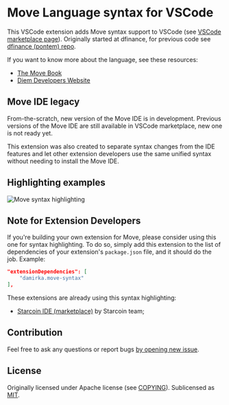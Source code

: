 # Move Language syntax for VSCode

This VSCode extension adds Move syntax support to VSCode (see [VSCode marketplace page](https://marketplace.visualstudio.com/items?itemName=damirka.move-syntax)).
Originally started at dfinance, for previous code see [dfinance (pontem) repo](https://github.com/dfinance/vscode-move-ide).

If you want to know more about the language, see these resources:

- [The Move Book](https://move-book.com)
- [Diem Developers Website](https://developers.diem.com/docs/move/move-introduction/)

## Move IDE legacy

From-the-scratch, new version of the Move IDE is in development.
Previous versions of the Move IDE are still available in VSCode marketplace, new one is not ready yet.

This extension was also created to separate syntax changes from the IDE features and let other extension developers use the same unified syntax without needing to install the Move IDE.

## Highlighting examples

![Move syntax highlighting](https://github.com/damirka/vscode-move-syntax/raw/master/img/syntax_sample.jpg)

## Note for Extension Developers

If you're building your own extension for Move, please consider using this one for syntax highlighting. To do so, simply add this extension
to the list of dependencies of your extension's `package.json` file, and it should do the job. Example:

```json
"extensionDependencies": [
	"damirka.move-syntax"
],
```

These extensions are already using this syntax highlighting:

- [Starcoin IDE (marketplace)](https://marketplace.visualstudio.com/items?itemName=starcoinorg.starcoin-ide) by Starcoin team;

## Contribution

Feel free to ask any questions or report bugs [by opening new issue](https://github.com/damirka/vscode-move-syntax/issues).

## License

Originally licensed under Apache license (see [COPYING](COPYING)). 
Sublicensed as [MIT](LICENSE).
